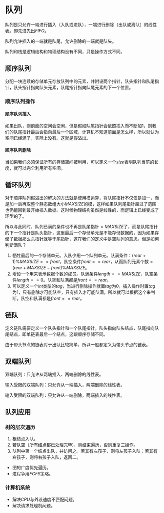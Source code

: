 # 队列

队列是只允许一端进行插入（入队或进队），一端进行删除（出队或离队）的线性表。即先进先出$FIFO$。

队列允许插入的一端就是队尾，允许删除的一端就是队头。

队列和栈是逻辑结构和物理结构没有不同，只是操作方式不同。

## 顺序队列

分配一块连续的存储单元存放队列中的元素，并附设两个指针，队头指针和队尾指针，队头指针指向队头元素，队尾指针指向队尾元素的下一个位置。

### 顺序队列操作

#### 顺序队列插入

如果出队，则前面的空间会空闲，但是假如队尾指针会依照插入而不断加$1$，则我们的队尾指针最后会指向最后一个区域，计算机不知道前面是怎么样，所以就认为空间已经满了，实际上没有。这就是假溢出。

#### 顺序队列删除

当如果我们必须保证所有的存储空间被利用，可以定义一个$size$表明队列当前的长度，就可以完全利用所有空间。

## 循环队列

对于顺序队列假溢出的解决的方法就是使用模运算，将队尾指针不仅仅是加一，而是加一后再取整个静态数组大小$MAXSIZE$的模，这样如果队列尾指针超过了范围也仍能回到最开始插入数据。这时候物理结构虽然是线性的，而逻辑上已经变成了环型的了。

所以与此同时，队列已满的条件也不再是队尾指针$=MAXSIZE$了，而是队尾指针的下一个指针是队头指针，这里最后一个存储单元是不能存储数据的，因为如果存储了数据那么头指针就等于尾指针，这在我们的定义中是空队列的意思。但是如何判断满队？

1. 牺牲最后的一个存储单元。入队少用一个队列单元。队满条件：$(rear+1)\%MAXSIZE==front$，队空条件$front==rear$，从而队列元素个数$=(rear+MAXSIZE-front)\%MAXSIZE$。
2. 增设一个用来表示数据个数的成员。队满条件$length==MAXSIZE$，队空条件$length==0$。队空和队满都是$front==rear$。
3. 可以定义一个$int$类型的$tag$，当进行删除操作就置$tag$为$0$，插入操作时置$tag$为$1$，只有删除才可能队空，只有插入才可能队满，所以就可以根据这个来判断。队空和队满都是$front==rear$。

## 链队

定义链队需要定义一个队头指针和一个队尾指针，队头指向队头结点，队尾指向队尾结点，即单链表最后一个结点，这跟顺序存储不同。

由于带头节点的链表对于出队比较简单，所以一般都定义为带头节点的链表。

## 双端队列

双端队列：只允许从两端插入、两端删除的线性表。

输入受限的双端队列：只允许从一端插入，两端删除的线性表。

输入受限的双端队列：只允许从一端删除，两端插入的线性表。

## 队列应用

### 树的层次遍历

1. 根结点入队。
2. 若队空（所有结点都已处理完毕)，则结束遍历，否则重复三操作。
3. 队列中第一个结点出队，并访问之。若其有左孩子，则将左孩子入队；若其有右孩子，则将右孩子入队，返回二。

- 图的广度优先遍历。
- 进程争用$FCFS$策略。

### 计算机系统

- 解决$CPU$与外设速度不匹配问题。
- 解决请求处理机问题。
